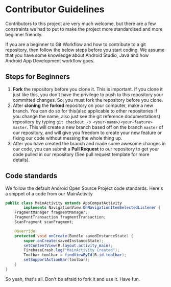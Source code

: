# Contributor Guidelines
Contributors to this project are very much welcome, but there are a few constraints we had to put to make the project more standardised and more beginner friendly.

If you are a beginner to Git Workflow and how to contribute to a git repository, then follow the below steps before you start coding. We assume that you have some knowledge about Android Studio, Java and how Android App Development workflow goes.

## Steps for Beginners
1.  **Fork** the repository before you clone it. This is important. If you clone it just like this, you don't have the privilege to push to this repository your committed changes. So, you must fork the repository before you clone.
 2. After **cloning** the **forked** repository on your computer, make a new branch. You can do so for this(also applicable to other repositories if you change the name, also just see the git reference documentations) repository by typing `git checkout -b <your-name>/<your-feature> master`. This will create a new branch based off on the branch `master` of our repository, and will give you freedom to create your new feature or fixing our code without messing the whole thing up.
 3. After you have created the branch and made some awesome changes in our code, you can submit a **Pull Request** to our repository to get your code pulled in our repository (See pull request template for more details).
 
 ## Code standards
 We follow the default Android Open Source Project code standards. Here's a snippet of a code from our MainActivity
 ```java
 public class MainActivity extends AppCompatActivity
         implements NavigationView.OnNavigationItemSelectedListener {
     FragmentManager fragmentManager;
     FragmentTransaction fragmentTransaction;
     ScanFragment scanFragment;
 
     @Override
     protected void onCreate(Bundle savedInstanceState) {
         super.onCreate(savedInstanceState);
         setContentView(R.layout.activity_main);
         FirebaseCrash.log("MainActivity Created");
         Toolbar toolbar = findViewById(R.id.toolbar);
         setSupportActionBar(toolbar);
     }
 }
 ```
 So yeah, that's all. Don't be afraid to fork it and use it. Have fun.